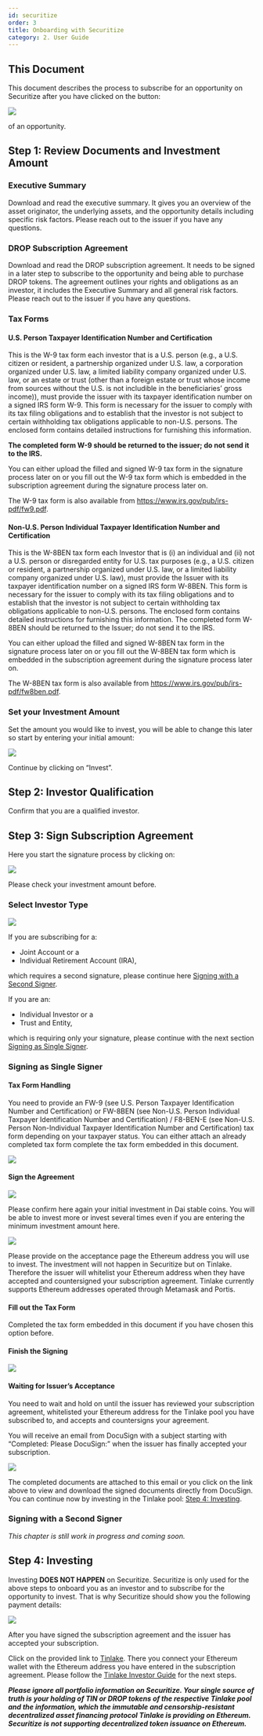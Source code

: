 ```yaml
---
id: securitize
order: 3
title: Onboarding with Securitize
category: 2. User Guide
---
```


## This Document

This document describes the process to subscribe for an opportunity on Securitize after you have clicked on the button:

![](./invest-now-btn.png#width=400px)

of an opportunity.

## Step 1: Review Documents and Investment Amount

### Executive Summary

Download and read the executive summary. It gives you an overview of the asset originator, the underlying assets, and the opportunity details including specific risk factors. Please reach out to the issuer if you have any questions.

### DROP Subscription Agreement

Download and read the DROP subscription agreement. It needs to be signed in a later step to subscribe to the opportunity and being able to purchase DROP tokens. The agreement outlines your rights and obligations as an investor, it includes the Executive Summary and all general risk factors. Please reach out to the issuer if you have any questions.

### Tax Forms
#### U.S. Person Taxpayer Identification Number and Certification
This is the W-9 tax form each investor that is a U.S. person (e.g., a U.S. citizen or resident, a partnership organized under U.S. law, a corporation organized under U.S. law, a limited liability company organized under U.S. law, or an estate or trust (other than a foreign estate or trust whose income from sources without the U.S. is not includible in the beneficiaries’ gross income)), must provide the issuer with its taxpayer identification number on a signed IRS form W-9. This form is necessary for the issuer to comply with its tax filing obligations and to establish that the investor is not subject to certain withholding tax obligations applicable to non-U.S. persons. The enclosed form contains detailed instructions for furnishing this information.

**The completed form W-9 should be returned to the issuer; do not send it to the IRS.**

You can either upload the filled and signed W-9 tax form in the signature process later on or you fill out the W-9 tax form which is embedded in the subscription agreement during the signature process later on.

The W-9 tax form is also available from https://www.irs.gov/pub/irs-pdf/fw9.pdf.

#### Non-U.S. Person Individual Taxpayer Identification Number and Certification

This is the W-8BEN tax form each Investor that is (i) an individual and (ii) not a U.S. person or disregarded entity for U.S. tax purposes (e.g., a U.S. citizen or resident, a partnership organized under U.S. law, or a limited liability company organized under U.S. law), must provide the Issuer with its taxpayer identification number on a signed IRS form W-8BEN. This form is necessary for the issuer to comply with its tax filing obligations and to establish that the investor is not subject to certain withholding tax obligations applicable to non-U.S. persons. The enclosed form contains detailed instructions for furnishing this information.
The completed form W-8BEN should be returned to the Issuer; do not send it to the IRS.

You can either upload the filled and signed W-8BEN tax form in the signature process later on or you fill out the W-8BEN tax form which is embedded in the subscription agreement during the signature process later on.

The W-8BEN tax form is also available from https://www.irs.gov/pub/irs-pdf/fw8ben.pdf.

### Set your Investment Amount

Set the amount you would like to invest, you will be able to change this later so start by entering your initial amount:

![](./set-investment-amt.png)

Continue by clicking on “Invest”.

## Step 2: Investor Qualification

Confirm that you are a qualified investor.

## Step 3: Sign Subscription Agreement

Here you start the signature process by clicking on:

![](./sign-agreement.png#width=400px)

Please check your investment amount before.

### Select Investor Type

![](./select-investor-type.png#width=400px)

If you are subscribing for a:

- Joint Account or a
- Individual Retirement Account (IRA),

which requires a second signature, please continue here [Signing with a Second Signer](#signing-with-a-second-signer).

If you are an:

- Individual Investor or a
- Trust and Entity,

which is requiring only your signature, please continue with the next section [Signing as Single Signer](#signing-as-single-signer).

### Signing as Single Signer

#### Tax Form Handling

You need to provide an FW-9 (see U.S. Person Taxpayer Identification Number and Certification) or FW-8BEN (see Non-U.S. Person Individual Taxpayer Identification Number and Certification) / F8-BEN-E (see Non-U.S. Person Non-Individual Taxpayer Identification Number and Certification) tax form depending on your taxpayer status. You can either attach an already completed tax form complete the tax form embedded in this document.

![](./select-investor-type-single.png#width=400px)

#### Sign the Agreement

![](agreement-1.png)

Please confirm here again your initial investment in Dai stable coins. You will be able to invest more or invest several times even if you are entering the minimum investment amount here.

![](agreement-2.png)

Please provide on the acceptance page the Ethereum address you will use to invest. The investment will not happen in Securitize but on Tinlake. Therefore the issuer will whitelist your Ethereum address when they have accepted and countersigned your subscription agreement. Tinlake currently supports Ethereum addresses operated through Metamask and Portis.

#### Fill out the Tax Form

Completed the tax form embedded in this document if you have chosen this option before.

#### Finish the Signing

![](./finish-btn.png#width=200px)

#### Waiting for Issuer’s Acceptance

You need to wait and hold on until the issuer has reviewed your subscription agreement, whitelisted your Ethereum address for the Tinlake pool you have subscribed to, and accepts and countersigns your agreement.

You will receive an email from DocuSign with a subject starting with “Completed: Please DocuSign:” when the issuer has finally accepted your subscription.

![](./document-completed.png)

The completed documents are attached to this email or you click on the link above to view and download the signed documents directly from DocuSign.
You can continue now by investing in the Tinlake pool: [Step 4: Investing](#step-4-investing).

### Signing with a Second Signer

_This chapter is still work in progress and coming soon._

## Step 4: Investing

Investing **DOES NOT HAPPEN** on Securitize. Securitize is only used for the above steps to onboard you as an investor and to subscribe for the opportunity to invest. That is why Securitize should show you the following payment details:

![](./payment.png)

After you have signed the subscription agreement and the issuer has accepted your subscription.

Click on the provided link to [Tinlake](https://tinlake.centrifuge.io). There you connect your Ethereum wallet with the Ethereum address you have entered in the subscription agreement. Please follow the [Tinlake Investor Guide](/tinlake/investment-guide/investor-guide/) for the next steps.

_**Please ignore all portfolio information on Securitize. Your single source of truth is your holding of TIN or DROP tokens of the respective Tinlake pool and the information, which the immutable and censorship-resistant decentralized asset financing protocol Tinlake is providing on Ethereum. Securitize is not supporting decentralized token issuance on Ethereum.**_
